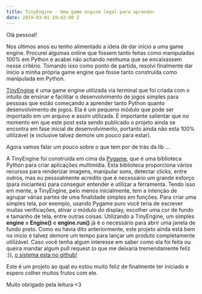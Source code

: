 ```yaml
---
title: TinyEngine - Uma game engine legal para aprender
date: 2019-03-01 19:42:00 Z
---
```


Olá pessoal!

Nos últimos anos eu tenho alimentado a ideia de dar início a uma game engine. Procurei algumas online que fossem tanto feitas como manipuladas 100% em Python e acabei não achando nenhuma que se encaixassem nesse critério. Tomando isso como ponto de partida, resolvi finalmente dar início a minha própria game engine que fosse tanto construída como manipulada em Python.

[TinyEngine](https://github.com/hasher-hasher/TinyEngine) é uma game engine utilizada via terminal que foi criada com o intuito de ensinar e facilitar o desenvolvimento de jogos simples para pessoas que estão começando a aprender tanto Python quanto desenvolvimento de jogos. Ela é um pequeno módulo que pode ser importado em um arquivo e assim utilizada. É importante salientar que no momento em que este post esta sendo publicado o projeto ainda se encontra em fase inicial de desenvolvimento, portanto ainda não esta 100% utilizável (e inclusive talvez demore um pouco para estar).

Agora vamos falar um pouco sobre o que tem por de trás da lib ...

A TinyEngine foi construída em cima da [Pygame](https://www.pygame.org/news),  que é uma biblioteca Python para criar aplicações multimídia. Esta biblioteca proporciona vários recursos para renderizar imagens, manipular sons, detectar clicks, entre outros, mas eu pessoalmente acredito que é necessário um grande esforço (para iniciantes) para conseguir entender e utilizar a ferramenta. Tendo isso em mente, a TinyEngine, pelo menos inicialmente, tem a intenção de agrupar várias partes de uma finalidade simples em funções. Para criar uma simples tela, por exemplo, usando Pygame puro você teria de escrever muitas verificações, ativar o módulo do display, escolher uma cor de fundo e tamanho de tela, entre outras coisas. Utilizando a TinyEngine, um simples **engine = Engine()** e **engine.run()** já é o necessário para abrir uma janela de fundo preto. Como eu havia dito anteriormente, este projeto ainda está bem no inicio e talvez demore um tempo para lançar um produto completamente utilizável. Caso você tenha algum interesse em saber como ela foi feita ou queira mandar algum pull request (o que me deixaria tremendamente feliz :)), [o sistema esta no github!](https://github.com/hasher-hasher/TinyEngine)

Este é um projeto ao qual eu estou muito feliz de finalmente ter iniciado e espero colher muitos frutos com ele.

Muito obrigado pela leitura <3